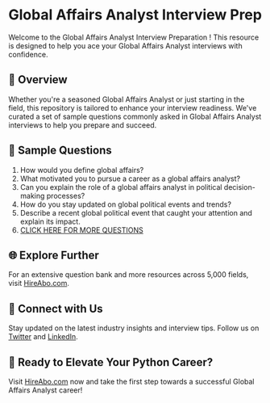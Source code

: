 # Global Affairs Analyst Interview Prep

Welcome to the Global Affairs Analyst Interview Preparation ! This resource is designed to help you ace your Global Affairs Analyst interviews with confidence.

## 🚀 Overview

Whether you're a seasoned Global Affairs Analyst or just starting in the field, this repository is tailored to enhance your interview readiness. We've curated a set of sample questions commonly asked in Global Affairs Analyst interviews to help you prepare and succeed.

## 📝 Sample Questions

1. How would you define global affairs?
2. What motivated you to pursue a career as a global affairs analyst?
3. Can you explain the role of a global affairs analyst in political decision-making processes?
4. How do you stay updated on global political events and trends?
5. Describe a recent global political event that caught your attention and explain its impact.
6. [CLICK HERE FOR MORE QUESTIONS](https://hireabo.com/job/7_3_35/Global%20Affairs%20Analyst)

## 🌐 Explore Further

For an extensive question bank and more resources across 5,000 fields, visit [HireAbo.com](https://www.hireabo.com).

## 📱 Connect with Us

Stay updated on the latest industry insights and interview tips. Follow us on [Twitter](https://twitter.com/hireabo) and [LinkedIn](https://www.linkedin.com/in/hire-abo-3609972a8/).

## 🚀 Ready to Elevate Your Python Career?

Visit [HireAbo.com](https://www.hireabo.com) now and take the first step towards a successful Global Affairs Analyst career!
